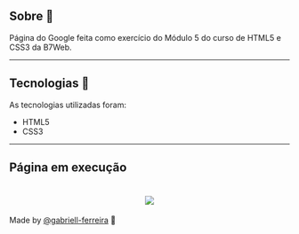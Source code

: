 ## Sobre 📕
Página do Google feita como exercício do Módulo 5 do curso de HTML5 e CSS3 da B7Web. 

---

## Tecnologias 🚀
As tecnologias utilizadas foram:
- HTML5
- CSS3

---

## Página em execução
<h1 align='center'>
  <img src='https://ik.imagekit.io/xc7bzbnt53/print_JctfmhHxOL.png'>
</h1>

Made by [@gabriell-ferreira](https://github.com/gabriell-ferreira) :rocket:
